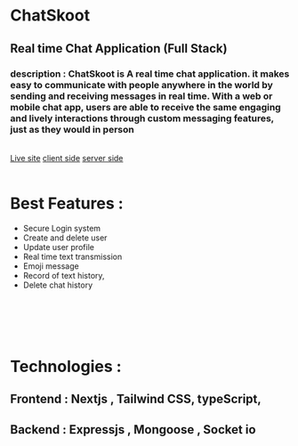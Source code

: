 # <strong>ChatSkoot</strong> 
## Real time Chat Application (Full Stack) 


### <strong>description</strong> : <strong>ChatSkoot </strong> is A real time chat application.  it makes easy to communicate with people anywhere in the world by sending and receiving messages in real time. With a web or mobile chat app, users are able to receive the same engaging and lively interactions through custom messaging features, just as they would in person
<br>
<a href="https://chatskootbeta.vercel.app">Live site</a>
<a href="https://github.com/coddermoon/ChatSkoot/tree/main/Server">client side</a>
<a href="https://github.com/coddermoon/ChatSkoot/tree/main/client">server side</a>
<br>
<br>

# <strong>Best Features :</strong>

- Secure Login system
- Create  and delete user
- Update user profile
- Real time text transmission
- Emoji message
- Record of text history,
- Delete chat history


<br><br><br><br>



# <strong>Technologies :</strong>

## <strong>Frontend</strong> : Nextjs , Tailwind CSS, typeScript,
## <strong>Backend</strong> : Expressjs , Mongoose , Socket io

